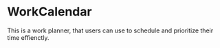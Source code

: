 # WorkCalendar
This is a work planner, that users can use to schedule and prioritize their time effienctly.
